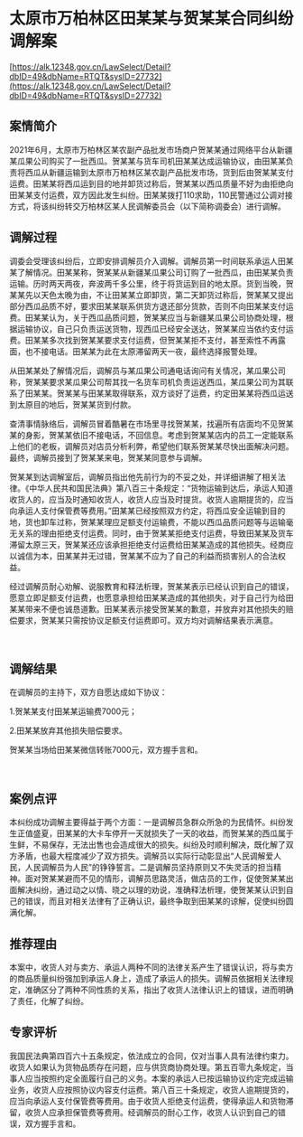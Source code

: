 # 太原市万柏林区田某某与贺某某合同纠纷调解案 

[https://alk.12348.gov.cn/LawSelect/Detail?dbID=49&dbName=RTQT&sysID=27732](https://alk.12348.gov.cn/LawSelect/Detail?dbID=49&dbName=RTQT&sysID=27732) 


## 案情简介 

 
 
 
2021年6月，太原市万柏林区某农副产品批发市场商户贺某某通过网络平台从新疆某瓜果公司购买了一批西瓜。贺某某与货车司机田某某达成运输协议，由田某某负责将西瓜从新疆运输到太原市万柏林区某农副产品批发市场，货到后由贺某某支付运费。田某某将西瓜运到目的地并卸货过称后，贺某某以西瓜质量不好为由拒绝向田某某支付运费，双方因此发生纠纷。田某某拨打110求助，110民警通过公调对接方式，将该纠纷转交万柏林区某人民调解委员会（以下简称调委会）进行调解。 
 
 
 

## 调解过程 

调委会受理该纠纷后，立即安排调解员介入调解。调解员第一时间联系承运人田某某了解情况。田某某称，贺某某从新疆某瓜果公司订购了一批西瓜，由田某某负责运输。历时两天两夜，奔波两千多公里，终于将货运到目的地太原。货到当晚，贺某某先以天色太晚为由，不让田某某立即卸货，第二天卸货过称后，贺某某又提出部分西瓜品质不好，要求田某某联系供货方退还部分货款，否则不向田某某支付运费。田某某认为，关于西瓜品质问题，贺某某应当与新疆某瓜果公司协商处理，根据运输协议，自己只负责运送货物，现西瓜已经安全送达，贺某某应当依约支付运费。田某某多次找到贺某某要求支付运费，但贺某某拒不支付，甚至索性不再露面，也不接电话。田某某为此在太原滞留两天一夜，最终选择报警处理。 
 
从田某某处了解情况后，调解员与某瓜果公司通电话询问有关情况，某瓜果公司称，贺某某要求某瓜果公司帮其找一名货车司机负责运送西瓜，某瓜果公司为其联系了田某某。贺某某与田某某取得联系，双方谈好了运费，约定田某某将西瓜运送到太原目的地后，贺某某货到付款。 
 
查清事情脉络后，调解员冒着酷暑在市场里寻找贺某某，找遍所有店面均不见贺某某的身影，贺某某依旧不接电话，不回信息。考虑到贺某某店内的员工一定能联系上他们的老板，调解员对店员分析利弊，希望他们联系贺某某尽快出面解决问题。最终，调解员接到了贺某某来电，贺某某同意参与调解。 
 
贺某某到达调解室后，调解员指出他先前行为的不妥之处，并详细讲解了相关法律。《中华人民共和国民法典》第八百三十条规定：“货物运输到达后，承运人知道收货人的，应当及时通知收货人，收货人应当及时提货。收货人逾期提货的，应当向承运人支付保管费等费用。”田某某已经按照双方约定，将西瓜安全运输到目的地，货也卸车过称，贺某某理应足额支付运输费，不能以西瓜品质问题等与运输毫无关系的理由拒绝支付运费。同时，由于贺某某拒绝支付运费，导致田某某及货车滞留太原三天，贺某某还应该承担拒绝支付运费给田某某造成的其他损失。经商应以诚信为本，田某某并无过错，贺某某不应为了自己的利益而损害别人的合法权益。 
 
经过调解员耐心劝解、说服教育和释法析理，贺某某表示已经认识到自己的错误，愿意立即足额支付运费，也愿意承担给田某某造成的其他损失，对于自己行为给田某某带来不便也诚恳道歉。田某某表示接受贺某某的歉意，并放弃对其他损失的赔偿要求，贺某某只需按协议足额支付运费即可。双方均对调解结果表示满意。 
     

## 调解结果 

在调解员的主持下，双方自愿达成如下协议： 
 
1.贺某某支付田某某运输费7000元； 
 
2.田某某放弃其他损失赔偿要求。 
 
贺某某当场给田某某微信转账7000元，双方握手言和。 
     

## 案例点评 

本纠纷成功调解主要得益于两个方面：一是调解员急群众所急的为民情怀。纠纷发生正值盛夏，田某某的大卡车停开一天就损失了一天的收益，而贺某某的西瓜属于生鲜，不易保存，无法出售也会造成很大的损失。纠纷及时顺利解决，既化解了双方矛盾，也最大程度减少了双方损失。调解员以实际行动彰显出“人民调解爱人民，人民调解员为人民”的铮铮誓言。二是调解员坚持原则又不失灵活的担当精神。面对贺某某避而不见的情形，调解员思路灵活，做店员的工作，促使贺某某出面解决纠纷，通过动之以情、晓之以理的劝说，准确释法析理，使贺某某认识到自己的错误，而且对相关法律有了正确认识，最终争取到田某某的谅解，促使纠纷圆满化解。 

## 推荐理由 

本案中，收货人对与卖方、承运人两种不同的法律关系产生了错误认识，将与卖方的商品质量纠纷强加到承运人身上，造成了承运人的损失。调解员依据相关法律规定，准确区分了两种不同性质的关系，指出了收货人法律认识上的错误，进而明确了责任，化解了纠纷。 

## 专家评析 

我国民法典第四百六十五条规定，依法成立的合同，仅对当事人具有法律约束力。收货人如果认为货物品质存在问题，应与供货商协商处理。第五百零九条规定，当事人应当按照约定全面履行自己的义务。本案的承运人已按运输协议约定完成运输业务，收货人应按照协议内容支付运费。第八百三十条规定，收货人逾期提货的，应当向承运人支付保管费等费用。由于收货人拒绝支付运费，使得承运人和货物滞留，收货人应承担保管费等费用。经调解员的耐心工作，收货人认识到自己的错误，双方握手言和。 
